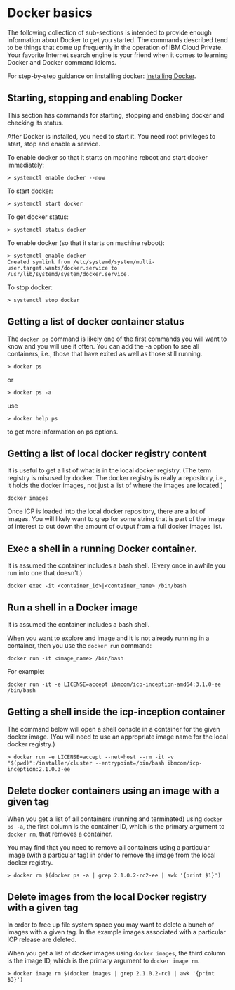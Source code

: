 # Docker basics

The following collection of sub-sections is intended to provide enough information about Docker to get you started. The commands described tend to be things that come up frequently in the operation of IBM Cloud Private.  Your favorite Internet search engine is your friend when it comes to learning Docker and Docker command idioms.

For step-by-step guidance on installing docker: [Installing Docker](installing-docker.md).

## Starting, stopping and enabling Docker

This section has commands for starting, stopping and enabling docker and checking its status.

After Docker is installed, you need to start it.  You need root privileges to start, stop and enable a service.

To enable docker so that it starts on machine reboot and start docker immediately:
```
> systemctl enable docker --now
```
To start docker:
```
> systemctl start docker
```
To get docker status:
```
> systemctl status docker
```
To enable docker (so that it starts on machine reboot):
```
> systemctl enable docker
Created symlink from /etc/systemd/system/multi-user.target.wants/docker.service to /usr/lib/systemd/system/docker.service.
```
To stop docker:
```
> systemctl stop docker
```

## Getting a list of docker container status
The `docker ps` command is likely one of the first commands you will want to know and you will use it often.  You can add the -a option to see all containers, i.e., those that have exited as well as those still running.
```
> docker ps
```
or
```
> docker ps -a
```
use
```
> docker help ps
```
to get more information on ps options.

## Getting a list of local docker registry content

It is useful to get a list of what is in the local docker registry.  (The term registry is misused by docker.  The docker registry is really a repository, i.e., it holds the docker images, not just a list of where the images are located.)

```
docker images
```

Once ICP is loaded into the local docker repository, there are a lot of images. You will likely want to grep for some string that is part of the image of interest to cut down the amount of output from a full docker images list.

## Exec a shell in a running Docker container.
It is assumed the container includes a bash shell.  (Every once in awhile you run into one that doesn't.)
```
docker exec -it <container_id>|<container_name> /bin/bash
```

## Run a shell in a Docker image
It is assumed the container includes a bash shell.

When you want to explore and image and it is not already running in a container, then you use the `docker run` command:
```
docker run -it <image_name> /bin/bash
```

For example:
```
docker run -it -e LICENSE=accept ibmcom/icp-inception-amd64:3.1.0-ee /bin/bash
```

## Getting a shell inside the icp-inception container

The command below will open a shell console in a container for the given docker image.  (You will need to use an appropriate image name for the local docker registry.)
```
> docker run -e LICENSE=accept --net=host --rm -it -v "$(pwd)":/installer/cluster --entrypoint=/bin/bash ibmcom/icp-inception:2.1.0.3-ee
```
## Delete docker containers using an image with a given tag
When you get a list of all containers (running and terminated) using `docker ps -a`, the first column is the container ID, which is the primary argument to `docker rm`, that removes a container.

You may find that you need to remove all containers using a particular image (with a particular tag) in order to remove the image from the local docker registry.
```
> docker rm $(docker ps -a | grep 2.1.0.2-rc2-ee | awk '{print $1}')
```

## Delete images from the local Docker registry with a given tag

In order to free up file system space you may want to delete a bunch of images with a given tag.  In the example images associated with a particular ICP release are deleted.

When you get a list of docker images using `docker images`, the third column is the image ID, which is the primary argument to `docker image rm`.
```
> docker image rm $(docker images | grep 2.1.0.2-rc1 | awk '{print $3}')
```
